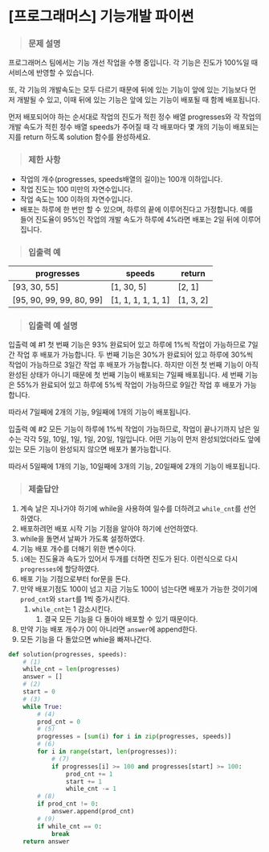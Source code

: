 # [프로그래머스] 기능개발 파이썬

> ### 문제 설명

프로그래머스 팀에서는 기능 개선 작업을 수행 중입니다. 각 기능은 진도가 100%일 때 서비스에 반영할 수 있습니다.

또, 각 기능의 개발속도는 모두 다르기 때문에 뒤에 있는 기능이 앞에 있는 기능보다 먼저 개발될 수 있고, 이때 뒤에 있는 기능은 앞에 있는 기능이 배포될 때 함께 배포됩니다.

먼저 배포되어야 하는 순서대로 작업의 진도가 적힌 정수 배열 progresses와 각 작업의 개발 속도가 적힌 정수 배열 speeds가 주어질 때 각 배포마다 몇 개의 기능이 배포되는지를 return 하도록 solution 함수를 완성하세요.

> ### 제한 사항

- 작업의 개수(progresses, speeds배열의 길이)는 100개 이하입니다.
- 작업 진도는 100 미만의 자연수입니다.
- 작업 속도는 100 이하의 자연수입니다.
- 배포는 하루에 한 번만 할 수 있으며, 하루의 끝에 이루어진다고 가정합니다. 예를 들어 진도율이 95%인 작업의 개발 속도가 하루에 4%라면 배포는 2일 뒤에 이루어집니다.

> ### 입출력 예

| progresses               | speeds             | return    |
| ------------------------ | ------------------ | --------- |
| [93, 30, 55]             | [1, 30, 5]         | [2, 1]    |
| [95, 90, 99, 99, 80, 99] | [1, 1, 1, 1, 1, 1] | [1, 3, 2] |

> ### 입출력 예 설명

입출력 예 #1
첫 번째 기능은 93% 완료되어 있고 하루에 1%씩 작업이 가능하므로 7일간 작업 후 배포가 가능합니다.
두 번째 기능은 30%가 완료되어 있고 하루에 30%씩 작업이 가능하므로 3일간 작업 후 배포가 가능합니다. 하지만 이전 첫 번째 기능이 아직 완성된 상태가 아니기 때문에 첫 번째 기능이 배포되는 7일째 배포됩니다.
세 번째 기능은 55%가 완료되어 있고 하루에 5%씩 작업이 가능하므로 9일간 작업 후 배포가 가능합니다.

따라서 7일째에 2개의 기능, 9일째에 1개의 기능이 배포됩니다.

입출력 예 #2
모든 기능이 하루에 1%씩 작업이 가능하므로, 작업이 끝나기까지 남은 일수는 각각 5일, 10일, 1일, 1일, 20일, 1일입니다. 어떤 기능이 먼저 완성되었더라도 앞에 있는 모든 기능이 완성되지 않으면 배포가 불가능합니다.

따라서 5일째에 1개의 기능, 10일째에 3개의 기능, 20일째에 2개의 기능이 배포됩니다.

> ### 제출답안

1. 계속 날은 지나가야 하기에 while을 사용하여 일수를 더하려고 `while_cnt`를 선언하였다.
2. 배포하려먼 배포 시작 기능 기점을 알아야 하기에 선언하였다.
3. while을 돌면서 날짜가 가도록 설정하였다.
4. 기능 배포 개수를 더해기 위한 변수이다.
5. `i`에는 진도율과 속도가 있어서 두개를 더하면 진도가 된다. 이런식으로 다시 `progresses`에 할당하였다.
6. 배포 기능 기점으로부터 for문을 돈다.
7. 만약 배포기점도 100이 넘고 지금 기능도 100이 넘는다면 배포가 가능한 것이기에 `prod_cnt`와 `start`를 1씩 증가시킨다.
   1. `while_cnt`는 1 감소시킨다.
      1. 결국 모든 기능을 다 돌아야 배포할 수 있기 때문이다.
8. 만약 기능 배포 개수가 0이 아니라면 `answer`에 append한다.
9. 모든 기능을 다 돌았으면 whie을 빠져나간다.

```python
def solution(progresses, speeds):
    # (1)
    while_cnt = len(progresses)
    answer = []
    # (2)
    start = 0
    # (3)
    while True:
        # (4)
        prod_cnt = 0
        # (5)
        progresses = [sum(i) for i in zip(progresses, speeds)]
        # (6)
        for i in range(start, len(progresses)):
            # (7)
            if progresses[i] >= 100 and progresses[start] >= 100:
                prod_cnt += 1
                start += 1
                while_cnt -= 1
        # (8)
        if prod_cnt != 0:
            answer.append(prod_cnt)
        # (9)
        if while_cnt == 0:
            break
    return answer
```

